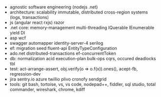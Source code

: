 * agnostic software engineering (nodejs .net)
* architecture: scalability immutable, distributed cross-region systems (logs, transactions)
* js (angular react rxjs) razor
* .net core: memory-management multi-threading IQuerable IEnumerable yield DI
* asp wcf
* swagger automapper identity-server-4 serilog
* ef: migration seed fluent-api EntityTypeConfiguration
* ado.net distributed-transactions ef-concurrentToken
* db: normalization acid execution-plan bulk-ops cqrs, occured deadlocks tbl
* test: act-arrange-assert, obj.verify(o => o.f(x)).ones(), acept-fb, regression-dev
* jira sentry.io azure twillio plivo cronofy sendgrid
* tools: git bash, tortoise, vs, vs code, nodepad++, fiddler, sql studio, total commander, wireshark, chrome, kdiff
